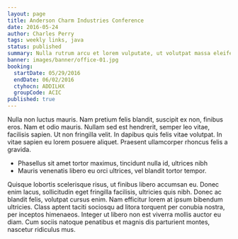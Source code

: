 ```yaml
---
layout: page
title: Anderson Charm Industries Conference
date: 2016-05-24
author: Charles Perry
tags: weekly links, java
status: published
summary: Nulla rutrum arcu et lorem vulputate, ut volutpat massa eleifend.
banner: images/banner/office-01.jpg
booking:
  startDate: 05/29/2016
  endDate: 06/02/2016
  ctyhocn: ADDILHX
  groupCode: ACIC
published: true
---
```

Nulla non luctus mauris. Nam pretium felis blandit, suscipit ex non, finibus eros. Nam et odio mauris. Nullam sed est hendrerit, semper leo vitae, facilisis sapien. Ut non fringilla velit. In dapibus quis felis vitae volutpat. In vitae sapien eu lorem posuere aliquet. Praesent ullamcorper rhoncus felis a gravida.

* Phasellus sit amet tortor maximus, tincidunt nulla id, ultrices nibh
* Mauris venenatis libero eu orci ultrices, vel blandit tortor tempor.

Quisque lobortis scelerisque risus, ut finibus libero accumsan eu. Donec enim lacus, sollicitudin eget fringilla facilisis, ultricies quis nibh. Donec ac blandit felis, volutpat cursus enim. Nam efficitur lorem at ipsum bibendum ultricies. Class aptent taciti sociosqu ad litora torquent per conubia nostra, per inceptos himenaeos. Integer ut libero non est viverra mollis auctor eu diam. Cum sociis natoque penatibus et magnis dis parturient montes, nascetur ridiculus mus.
